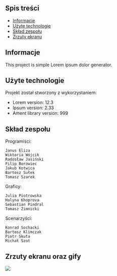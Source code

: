 ## Spis treści
* [Informacje](#informacje)
* [Użyte technologie](#użyte-technologie)
* [Skład zespołu](#skład-zespołu)
* [Zrzuty ekranu](#zrzuty-ekranu)

## Informacje
This project is simple Lorem ipsum dolor generator.
	
## Użyte technologie
Projekt został stworzony z wykorzystaniem:
* Lorem version: 12.3
* Ipsum version: 2.33
* Ament library version: 999

## Skład zespołu

Programiści:
```
Janus Eliza
Wiktoria Wójcik
Radosław Jasiński
Filip Borowiec
Jakub Kotwica
Bartosz Sułek
Tomasz Szarek
```

Graficy:
```
Julia Piotrowska
Halyna Khoprova
Sebastian Pindral
Tomasz Zimnicki
```

Scenarzyści:
```
Konrad Sochacki
Bartosz Klimczak
Piotr Skuta
Michał Szot
```

## Zrzuty ekranu oraz gify

![](https://github.com/test/obraz1.gif)





